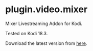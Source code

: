 # plugin.video.mixer
Mixer Livestreaming Addon for Kodi.

Tested on Kodi 18.3.

Download the latest version from [here](https://github.com/lekma/plugin.video.mixer/releases/).
